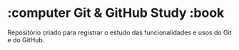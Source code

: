 # :computer Git & GitHub Study :book

Repositório criado para registrar o estudo das funcionalidades e usos do Git e do GitHub.
